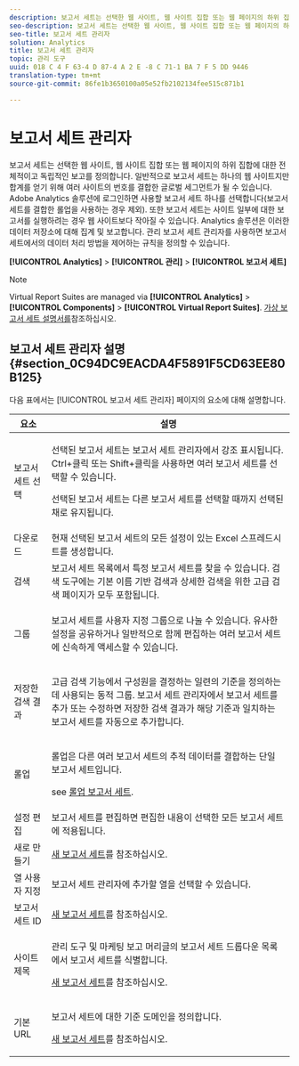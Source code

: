 ```yaml
---
description: 보고서 세트는 선택한 웹 사이트, 웹 사이트 집합 또는 웹 페이지의 하위 집합에 대한 전체적이고 독립적인 보고를 정의합니다. 일반적으로 보고서 세트는 하나의 웹 사이트지만 합계를 얻기 위해 여러 사이트의 번호를 결합한 글로벌 세그먼트가 될 수 있습니다. Adobe Analytics 솔루션에 로그인하면 사용할 보고서 세트 하나를 선택합니다(보고서 세트를 결합한 롤업을 사용하는 경우 제외). 또한 보고서 세트는 사이트 일부에 대한 보고서를 실행하려는 경우 웹 사이트보다 작아질 수 있습니다. Analytics 솔루션은 이러한 데이터 저장소에 대해 집계 및 보고합니다. 관리 보고서 세트 관리자를 사용하면 보고서 세트에서의 데이터 처리 방법을 제어하는 규칙을 정의할 수 있습니다.
seo-description: 보고서 세트는 선택한 웹 사이트, 웹 사이트 집합 또는 웹 페이지의 하위 집합에 대한 전체적이고 독립적인 보고를 정의합니다. 일반적으로 보고서 세트는 하나의 웹 사이트지만 합계를 얻기 위해 여러 사이트의 번호를 결합한 글로벌 세그먼트가 될 수 있습니다. Adobe Analytics 솔루션에 로그인하면 사용할 보고서 세트 하나를 선택합니다(보고서 세트를 결합한 롤업을 사용하는 경우 제외). 또한 보고서 세트는 사이트 일부에 대한 보고서를 실행하려는 경우 웹 사이트보다 작아질 수 있습니다. Analytics 솔루션은 이러한 데이터 저장소에 대해 집계 및 보고합니다. 관리 보고서 세트 관리자를 사용하면 보고서 세트에서의 데이터 처리 방법을 제어하는 규칙을 정의할 수 있습니다.
seo-title: 보고서 세트 관리자
solution: Analytics
title: 보고서 세트 관리자
topic: 관리 도구
uuid: 018 C 4 F 63-4 D 87-4 A 2 E -8 C 71-1 BA 7 F 5 DD 9446
translation-type: tm+mt
source-git-commit: 86fe1b3650100a05e52fb2102134fee515c871b1

---
```



# 보고서 세트 관리자

보고서 세트는 선택한 웹 사이트, 웹 사이트 집합 또는 웹 페이지의 하위 집합에 대한 전체적이고 독립적인 보고를 정의합니다. 일반적으로 보고서 세트는 하나의 웹 사이트지만 합계를 얻기 위해 여러 사이트의 번호를 결합한 글로벌 세그먼트가 될 수 있습니다. Adobe Analytics 솔루션에 로그인하면 사용할 보고서 세트 하나를 선택합니다(보고서 세트를 결합한 롤업을 사용하는 경우 제외). 또한 보고서 세트는 사이트 일부에 대한 보고서를 실행하려는 경우 웹 사이트보다 작아질 수 있습니다. Analytics 솔루션은 이러한 데이터 저장소에 대해 집계 및 보고합니다. 관리 보고서 세트 관리자를 사용하면 보고서 세트에서의 데이터 처리 방법을 제어하는 규칙을 정의할 수 있습니다.

**[!UICONTROL Analytics]** &gt; **[!UICONTROL 관리]** &gt; **[!UICONTROL 보고서 세트]**

>[!NOTE]
>
>Virtual Report Suites are managed via **[!UICONTROL Analytics]** &gt; **[!UICONTROL Components]** &gt; **[!UICONTROL Virtual Report Suites]**. [가상 보고서 세트 설명서를](/help/components/vrs/vrs-about.md)참조하십시오.

## 보고서 세트 관리자 설명 {#section_0C94DC9EACDA4F5891F5CD63EE80B125}

다음 표에서는 [!UICONTROL 보고서 세트 관리자] 페이지의 요소에 대해 설명합니다.

<table id="table_F739FBD8DB8D409E916F12F61C5953D0"> 
 <thead> 
  <tr> 
   <th colname="col1" class="entry"> 요소 </th> 
   <th colname="col2" class="entry"> 설명 </th> 
  </tr> 
 </thead>
 <tbody> 
  <tr> 
   <td colname="col1"> <span class="wintitle"> 보고서 세트 선택</span> </td> 
   <td colname="col2"> <p>선택된 보고서 세트는 <span class="wintitle">보고서 세트 관리자</span>에서 강조 표시됩니다. <span class="uicontrol">Ctrl+클릭</span> 또는 <span class="uicontrol">Shift+클릭</span>을 사용하면 여러 보고서 세트를 선택할 수 있습니다. </p> <p>선택된 보고서 세트는 다른 보고서 세트를 선택할 때까지 선택된 채로 유지됩니다. </p> </td> 
  </tr> 
  <tr> 
   <td colname="col1"> <span class="wintitle"> 다운로드</span> </td> 
   <td colname="col2"> 현재 선택된 보고서 세트의 모든 설정이 있는 Excel 스프레드시트를 생성합니다. </td> 
  </tr> 
  <tr> 
   <td colname="col1"> <span class="wintitle"> 검색</span> </td> 
   <td colname="col2"> 보고서 세트 목록에서 특정 보고서 세트를 찾을 수 있습니다. 검색 도구에는 기본 이름 기반 검색과 상세한 검색을 위한 고급 검색 페이지가 모두 포함됩니다. </td> 
  </tr> 
  <tr> 
   <td colname="col1"> <span class="wintitle">그룹 </span> </td> 
   <td colname="col2"> <p>보고서 세트를 사용자 지정 그룹으로 나눌 수 있습니다. 유사한 설정을 공유하거나 일반적으로 함께 편집하는 여러 보고서 세트에 신속하게 액세스할 수 있습니다. </p> </td> 
  </tr> 
  <tr> 
   <td colname="col1"> <span class="wintitle"> 저장한 검색 결과</span> </td> 
   <td colname="col2"> <p><span class="wintitle">고급 검색</span> 기능에서 구성원을 결정하는 일련의 기준을 정의하는 데 사용되는 동적 그룹. <span class="wintitle">보고서 세트 관리자</span>에서 보고서 세트를 추가 또는 수정하면 <span class="wintitle">저장한 검색 결과</span>가 해당 기준과 일치하는 보고서 세트를 자동으로 추가합니다. </p> </td> 
  </tr> 
  <tr> 
   <td colname="col1"> <span class="wintitle"> 롤업</span> </td> 
   <td colname="col2"> <p>롤업은 다른 여러 보고서 세트의 추적 데이터를 결합하는 단일 보고서 세트입니다. </p> <p>see <a href="../../admin/c-manage-report-suites/rollup-report-suite.md#concept_E3D0FEC81E1F4987B39CC467F19FFCFF" format="dita" scope="local"> 롤업 보고서 세트</a>. </p> </td> 
  </tr> 
  <tr> 
   <td colname="col1"> <span class="wintitle"> 설정 편집</span> </td> 
   <td colname="col2"> 보고서 세트를 편집하면 편집한 내용이 선택한 모든 보고서 세트에 적용됩니다. </td> 
  </tr> 
  <tr> 
   <td colname="col1"> <span class="wintitle"> 새로 만들기</span> </td> 
   <td colname="col2"><a href="../../admin/c-manage-report-suites/c-new-report-suite/new-report-suite.md#concept_3CBBE252279C43069030EFBBD7D26376" format="dita" scope="local">새 보고서 세트</a>를 참조하십시오. </td> 
  </tr> 
  <tr> 
   <td colname="col1"> <span class="wintitle"> 열 사용자 지정</span> </td> 
   <td colname="col2"><span class="wintitle">보고서 세트 관리자</span>에 추가할 열을 선택할 수 있습니다. </td> 
  </tr> 
  <tr> 
   <td colname="col1"> <span class="wintitle"> 보고서 세트 ID</span> </td> 
   <td colname="col2"><a href="../../admin/c-manage-report-suites/c-new-report-suite/new-report-suite.md#section_A910867ABBA647CEB58D3412E10A6A30" format="dita" scope="local">새 보고서 세트</a>를 참조하십시오. </td> 
  </tr> 
  <tr> 
   <td colname="col1"> <span class="wintitle"> 사이트 제목</span> </td> 
   <td colname="col2"> <p>관리 도구 및 마케팅 보고 머리글의 보고서 세트 드롭다운 목록에서 보고서 세트를 식별합니다. </p> <p><a href="../../admin/c-manage-report-suites/c-new-report-suite/new-report-suite.md#section_A910867ABBA647CEB58D3412E10A6A30" format="dita" scope="local">새 보고서 세트</a>를 참조하십시오. </p> </td> 
  </tr> 
  <tr> 
   <td colname="col1"> <span class="wintitle"> 기본 URL</span> </td> 
   <td colname="col2"> <p>보고서 세트에 대한 기준 도메인을 정의합니다. </p> <p><a href="../../admin/c-manage-report-suites/c-new-report-suite/new-report-suite.md#section_A910867ABBA647CEB58D3412E10A6A30" format="dita" scope="local">새 보고서 세트</a>를 참조하십시오. </p> </td> 
  </tr> 
 </tbody> 
</table>

